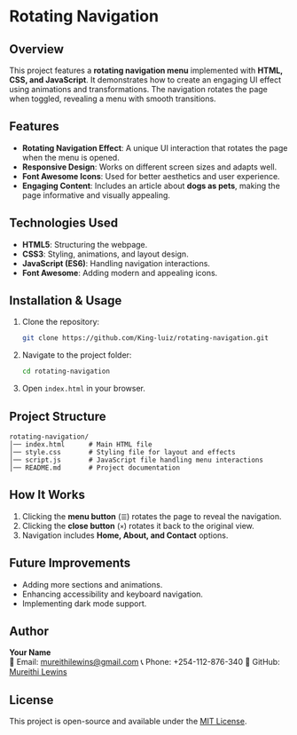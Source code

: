# Rotating Navigation

## Overview
This project features a **rotating navigation menu** implemented with **HTML, CSS, and JavaScript**. It demonstrates how to create an engaging UI effect using animations and transformations. The navigation rotates the page when toggled, revealing a menu with smooth transitions.

## Features
- **Rotating Navigation Effect**: A unique UI interaction that rotates the page when the menu is opened.
- **Responsive Design**: Works on different screen sizes and adapts well.
- **Font Awesome Icons**: Used for better aesthetics and user experience.
- **Engaging Content**: Includes an article about **dogs as pets**, making the page informative and visually appealing.

## Technologies Used
- **HTML5**: Structuring the webpage.
- **CSS3**: Styling, animations, and layout design.
- **JavaScript (ES6)**: Handling navigation interactions.
- **Font Awesome**: Adding modern and appealing icons.

## Installation & Usage
1. Clone the repository:
   ```sh
   git clone https://github.com/King-luiz/rotating-navigation.git
   ```
2. Navigate to the project folder:
   ```sh
   cd rotating-navigation
   ```
3. Open `index.html` in your browser.

## Project Structure
```
rotating-navigation/
│── index.html      # Main HTML file
│── style.css       # Styling file for layout and effects
│── script.js       # JavaScript file handling menu interactions
│── README.md       # Project documentation
```

## How It Works
1. Clicking the **menu button** (`☰`) rotates the page to reveal the navigation.
2. Clicking the **close button** (`×`) rotates it back to the original view.
3. Navigation includes **Home, About, and Contact** options.



## Future Improvements
- Adding more sections and animations.
- Enhancing accessibility and keyboard navigation.
- Implementing dark mode support.

## Author
**Your Name**  
📧 Email: mureithilewins@gmail.com 
📞 Phone: +254-112-876-340 
🔗 GitHub: [Mureithi Lewins ](https://github.com/King-luiz)

## License
This project is open-source and available under the [MIT License](LICENSE).

